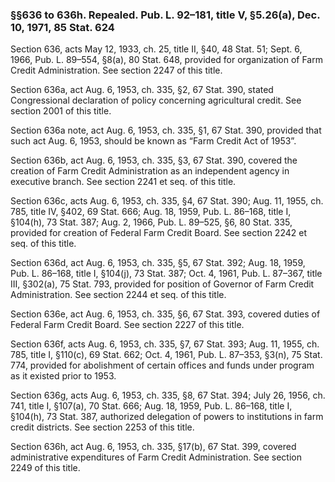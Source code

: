 ### §§636 to 636h. Repealed. Pub. L. 92–181, title V, §5.26(a), Dec. 10, 1971, 85 Stat. 624 ###

Section 636, acts May 12, 1933, ch. 25, title II, §40, 48 Stat. 51; Sept. 6, 1966, Pub. L. 89–554, §8(a), 80 Stat. 648, provided for organization of Farm Credit Administration. See section 2247 of this title.

Section 636a, act Aug. 6, 1953, ch. 335, §2, 67 Stat. 390, stated Congressional declaration of policy concerning agricultural credit. See section 2001 of this title.

Section 636a note, act Aug. 6, 1953, ch. 335, §1, 67 Stat. 390, provided that such act Aug. 6, 1953, should be known as “Farm Credit Act of 1953”.

Section 636b, act Aug. 6, 1953, ch. 335, §3, 67 Stat. 390, covered the creation of Farm Credit Administration as an independent agency in executive branch. See section 2241 et seq. of this title.

Section 636c, acts Aug. 6, 1953, ch. 335, §4, 67 Stat. 390; Aug. 11, 1955, ch. 785, title IV, §402, 69 Stat. 666; Aug. 18, 1959, Pub. L. 86–168, title I, §104(h), 73 Stat. 387; Aug. 2, 1966, Pub. L. 89–525, §6, 80 Stat. 335, provided for creation of Federal Farm Credit Board. See section 2242 et seq. of this title.

Section 636d, act Aug. 6, 1953, ch. 335, §5, 67 Stat. 392; Aug. 18, 1959, Pub. L. 86–168, title I, §104(j), 73 Stat. 387; Oct. 4, 1961, Pub. L. 87–367, title III, §302(a), 75 Stat. 793, provided for position of Governor of Farm Credit Administration. See section 2244 et seq. of this title.

Section 636e, act Aug. 6, 1953, ch. 335, §6, 67 Stat. 393, covered duties of Federal Farm Credit Board. See section 2227 of this title.

Section 636f, acts Aug. 6, 1953, ch. 335, §7, 67 Stat. 393; Aug. 11, 1955, ch. 785, title I, §110(c), 69 Stat. 662; Oct. 4, 1961, Pub. L. 87–353, §3(n), 75 Stat. 774, provided for abolishment of certain offices and funds under program as it existed prior to 1953.

Section 636g, acts Aug. 6, 1953, ch. 335, §8, 67 Stat. 394; July 26, 1956, ch. 741, title I, §107(a), 70 Stat. 666; Aug. 18, 1959, Pub. L. 86–168, title I, §104(h), 73 Stat. 387, authorized delegation of powers to institutions in farm credit districts. See section 2253 of this title.

Section 636h, act Aug. 6, 1953, ch. 335, §17(b), 67 Stat. 399, covered administrative expenditures of Farm Credit Administration. See section 2249 of this title.